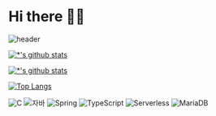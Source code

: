 # Hi there 👋:smirk:

![header](https://capsule-render.vercel.app/api?type=rounded&color=auto&height=300&section=header&text=데이터%20분석가&fontSize=90)




[![*'s github stats](https://github-readme-stats.vercel.app/api?username=JULLEONG)](https://github.com/JULLEONG)

[![*'s github stats](https://github-readme-stats.vercel.app/api?username=JULLEONG&show_icons=true&theme=radical)](https://github.com/JULLEONG)

[![Top Langs](https://github-readme-stats.vercel.app/api/top-langs/?username=JULLEONG)](https://github.com/JULLEONG/github-readme-stats)


![C](https://img.shields.io/badge/-C-123456?style=flat-square&logo=C&logoColor=black)
![자바](https://img.shields.io/badge/-자바-007396?style=flat&logo=Java&logoColor=ffffff)
![Spring](https://img.shields.io/badge/-Spring-6DB33F?style=for-the-badge&logo=Spring&logoColor=white)
![TypeScript](https://img.shields.io/badge/-TypeScript-3178C6?style=flat-square&logo=TypeScript&logoColor=white)
![Serverless](https://img.shields.io/badge/-Serverless-FD5750?style=flat-square&logo=Serverless&logoColor=magenta)
![MariaDB](https://img.shields.io/badge/-MariaDB-1F305F?style=flat-square&logo=mariadb&logoColor=white)

